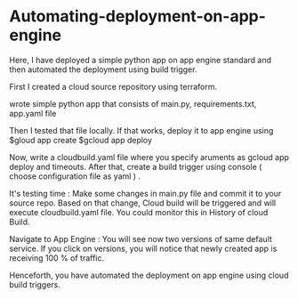 # Automating-deployment-on-app-engine
Here, I have deployed a simple python app on app engine standard and then automated the deployment using build trigger.

First I created a cloud source repository using terraform. 

wrote simple python app that consists of main.py, requirements.txt, app.yaml file

Then I tested that file locally. If that works, deploy it to app engine using 
      $gloud app create
      $gcloud app deploy
      
      
 Now, write a cloudbuild.yaml file where you specify aruments as gcloud app deploy and timeouts. After that, create a build trigger using console ( choose configuration file as yaml ) .
 
 It's testing time :
    Make some changes in main.py file and commit it to your source repo. Based on that change, Cloud build will be triggered and will execute cloudbuild.yaml file. You could monitor this in History of cloud Build. 
    
 Navigate to App Engine : You will see now two versions of same default service. If you click on versions, you will notice that newly created app is receiving 100 % of traffic.
 
 Henceforth, you have automated the deployment on app engine using cloud build triggers. 
